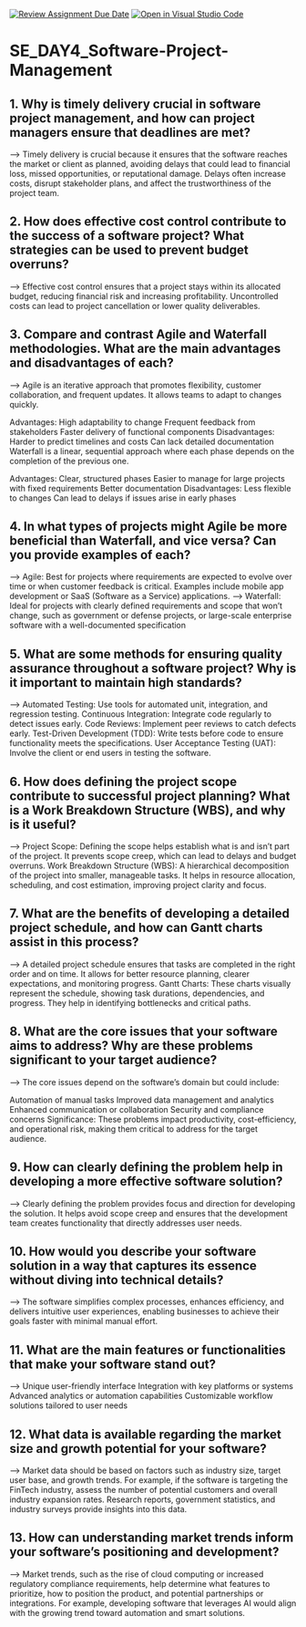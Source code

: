 [![Review Assignment Due Date](https://classroom.github.com/assets/deadline-readme-button-22041afd0340ce965d47ae6ef1cefeee28c7c493a6346c4f15d667ab976d596c.svg)](https://classroom.github.com/a/9pw6JKcu)
[![Open in Visual Studio Code](https://classroom.github.com/assets/open-in-vscode-2e0aaae1b6195c2367325f4f02e2d04e9abb55f0b24a779b69b11b9e10269abc.svg)](https://classroom.github.com/online_ide?assignment_repo_id=15663676&assignment_repo_type=AssignmentRepo)
# SE_DAY4_Software-Project-Management
## 1. Why is timely delivery crucial in software project management, and how can project managers ensure that deadlines are met?

--> Timely delivery is crucial because it ensures that the software reaches the market or client as planned, avoiding delays that could lead to financial loss, missed opportunities, or reputational damage. Delays often increase costs, disrupt stakeholder plans, and affect the trustworthiness of the project team.

## 2. How does effective cost control contribute to the success of a software project? What strategies can be used to prevent budget overruns?

--> Effective cost control ensures that a project stays within its allocated budget, reducing financial risk and increasing profitability. Uncontrolled costs can lead to project cancellation or lower quality deliverables.

## 3. Compare and contrast Agile and Waterfall methodologies. What are the main advantages and disadvantages of each?

--> Agile is an iterative approach that promotes flexibility, customer collaboration, and frequent updates. It allows teams to adapt to changes quickly.

Advantages:
High adaptability to change
Frequent feedback from stakeholders
Faster delivery of functional components
Disadvantages:
Harder to predict timelines and costs
Can lack detailed documentation
Waterfall is a linear, sequential approach where each phase depends on the completion of the previous one.

Advantages:
Clear, structured phases
Easier to manage for large projects with fixed requirements
Better documentation
Disadvantages:
Less flexible to changes
Can lead to delays if issues arise in early phases

## 4. In what types of projects might Agile be more beneficial than Waterfall, and vice versa? Can you provide examples of each?

--> Agile: Best for projects where requirements are expected to evolve over time or when customer feedback is critical. Examples include mobile app development or SaaS (Software as a Service) applications.
--> Waterfall: Ideal for projects with clearly defined requirements and scope that won’t change, such as government or defense projects, or large-scale enterprise software with a well-documented specification

## 5. What are some methods for ensuring quality assurance throughout a software project? Why is it important to maintain high standards?

--> Automated Testing: Use tools for automated unit, integration, and regression testing.
Continuous Integration: Integrate code regularly to detect issues early.
Code Reviews: Implement peer reviews to catch defects early.
Test-Driven Development (TDD): Write tests before code to ensure functionality meets the specifications.
User Acceptance Testing (UAT): Involve the client or end users in testing the software.

## 6. How does defining the project scope contribute to successful project planning? What is a Work Breakdown Structure (WBS), and why is it useful?

--> Project Scope: Defining the scope helps establish what is and isn’t part of the project. It prevents scope creep, which can lead to delays and budget overruns.
Work Breakdown Structure (WBS): A hierarchical decomposition of the project into smaller, manageable tasks. It helps in resource allocation, scheduling, and cost estimation, improving project clarity and focus.

## 7. What are the benefits of developing a detailed project schedule, and how can Gantt charts assist in this process?

--> A detailed project schedule ensures that tasks are completed in the right order and on time. It allows for better resource planning, clearer expectations, and monitoring progress.
Gantt Charts: These charts visually represent the schedule, showing task durations, dependencies, and progress. They help in identifying bottlenecks and critical paths.

## 8. What are the core issues that your software aims to address? Why are these problems significant to your target audience?

--> The core issues depend on the software’s domain but could include:

Automation of manual tasks
Improved data management and analytics
Enhanced communication or collaboration
Security and compliance concerns
Significance: These problems impact productivity, cost-efficiency, and operational risk, making them critical to address for the target audience.

## 9. How can clearly defining the problem help in developing a more effective software solution?

--> Clearly defining the problem provides focus and direction for developing the solution. It helps avoid scope creep and ensures that the development team creates functionality that directly addresses user needs.

## 10. How would you describe your software solution in a way that captures its essence without diving into technical details?

--> The software simplifies complex processes, enhances efficiency, and delivers intuitive user experiences, enabling businesses to achieve their goals faster with minimal manual effort.

## 11. What are the main features or functionalities that make your software stand out?

--> Unique user-friendly interface
Integration with key platforms or systems
Advanced analytics or automation capabilities
Customizable workflow solutions tailored to user needs

## 12. What data is available regarding the market size and growth potential for your software?

--> Market data should be based on factors such as industry size, target user base, and growth trends. For example, if the software is targeting the FinTech industry, assess the number of potential customers and overall industry expansion rates. Research reports, government statistics, and industry surveys provide insights into this data.

## 13. How can understanding market trends inform your software’s positioning and development?

--> Market trends, such as the rise of cloud computing or increased regulatory compliance requirements, help determine what features to prioritize, how to position the product, and potential partnerships or integrations. For example, developing software that leverages AI would align with the growing trend toward automation and smart solutions.

